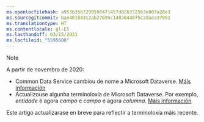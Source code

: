 ```yaml
---
ms.openlocfilehash: a953b35b7299500471457d826332563e007a28e3
ms.sourcegitcommit: bae40184312ab27b95c140a044875c2daea37951
ms.translationtype: HT
ms.contentlocale: gl-ES
ms.lasthandoff: 03/15/2021
ms.locfileid: "5595608"
---
```

> [!NOTE]
> A partir de novembro de 2020:
> - Common Data Service cambiou de nome a Microsoft Dataverse. [Máis información](https://aka.ms/PAuAppBlog)
> - Actualizouse algunha terminoloxía de Microsoft Dataverse. Por exemplo, *entidade* é agora *campo* e *campo* é agora *columna*. [Máis información](/powerapps/maker/data-platform/data-platform-intro)
>
> Este artigo actualizarase en breve para reflectir a terminoloxía máis recente.